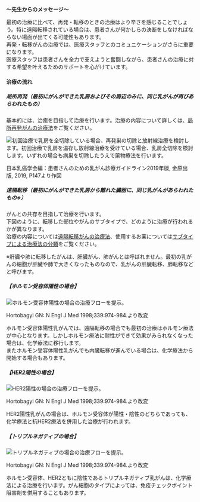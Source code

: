 **～先生からのメッセージ～**

最初の治療に比べて、再発・転移のときの治療はより辛さを感じることでしょう。特に遠隔転移されている場合は、患者さんが何かしらの決断をしなければならない場面が出てくる可能性もあります。  
再発・転移がんの治療では、医療スタッフとのコミュニケーションがさらに重要になります。  
医療スタッフは患者さんを全力で支えようと奮闘しながら、患者さんの治療に対する希望を叶えるためのサポートを心がけています。

#### 治療の流れ

##### 局所再発（最初にがんができた乳房およびその周辺のみに、同じ乳がんが再びあらわれたもの）

基本的には、治癒を目指して治療を行います。治療の内容について詳しくは、[局所再発がんの治療法](https://oshiete-gan.jp/breast/recurrence/treatment/local.html)をご覧ください。

![初回治療で乳房を全切除している場合、再発巣の切除と放射線治療を検討します。初回治療で乳房を温存し放射線治療を受けている場合、乳房全切除を検討します。いずれの場合も病巣を切除したうえで薬物療法を行います。](https://oshiete-gan.jp/breast/common/images/recurrence/treatment/img_treatment-overview01.jpg)

日本乳癌学会編：患者さんのための乳がん診療ガイドライン2019年版, 金原出版, 2019, P147より作図

##### 遠隔転移（最初にがんができた乳房から離れた臓器に、同じ乳がんがあらわれたもの※）

がんとの共存を目指して治療を行います。  
下図のように、転移した部位やがんのサブタイプで、どのように治療が行われるかが異なります。  
治療の内容については[遠隔転移がんの治療法](https://oshiete-gan.jp/breast/recurrence/treatment/metastasis.html)、使用するお薬については[サブタイプによる治療法の分類](https://oshiete-gan.jp/breast/diagnosis/treatment/subtype.html#anchor01-01)をご覧ください。

※肝臓や肺に転移したがんは、肝臓がん、肺がんとは呼ばれません。最初の乳がんの細胞が肝臓や肺で大きくなったものなので、乳がんの肝臓転移、肺転移などと呼びます。

##### 【ホルモン受容体陽性の場合】

![ホルモン受容体陽性の場合の治療フローを提示。](https://oshiete-gan.jp/breast/common/images/recurrence/treatment/img_treatment-overview02.jpg)

Hortobagyi GN: N Engl J Med 1998;339:974-984.より改変

ホルモン受容体陽性乳がんでは、遠隔転移の場合でも最初の治療はホルモン療法が中心となります。しかしホルモン療法に耐性ができて効果がみられなくなった場合は、化学療法に移行します。  
またホルモン受容体陽性乳がんでも内臓転移が進んでいる場合は、化学療法から開始する場合もあります。

##### 【HER2陽性の場合】

![HER2陽性の場合の治療フローを提示。](https://oshiete-gan.jp/breast/common/images/recurrence/treatment/img_treatment-overview03.jpg)

Hortobagyi GN: N Engl J Med 1998;339:974-984.より改変

HER2陽性乳がんの場合は、ホルモン受容体が陽性・陰性のどちらであっても、化学療法と抗HER2療法を併用した治療が行われます。

##### 【トリプルネガティブの場合】

![トリプルネガティブの場合の治療フローを提示。](https://oshiete-gan.jp/breast/common/images/recurrence/treatment/img_treatment-overview04.jpg)

Hortobagyi GN: N Engl J Med 1998;339:974-984.より改変

ホルモン受容体、HER2ともに陰性であるトリプルネガティブ乳がんは、化学療法による治療を行います。がん細胞のタイプによっては、免疫チェックポイント阻害剤を併用することもあります。
